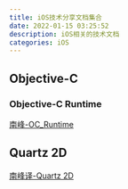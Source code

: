 ```yaml
---
title: iOS技术分享文档集合
date: 2022-01-15 03:25:52
description: iOS相关的技术文档
categories: iOS
---
```


## Objective-C

### Objective-C Runtime

[南峰-OC_Runtime](http://southpeak.github.io/2014/10/25/objective-c-runtime-1/)

## Quartz 2D

[南峰译-Quartz 2D](http://southpeak.github.io/2014/10/25/objective-c-runtime-1/)
